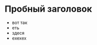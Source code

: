 <h1>Пробный заголовок</h1>

<ul>
  <li>вот так</li>
  <li>еть</li>
  <li>здеся</li>
  <li>ехехех</li>
</ul>
